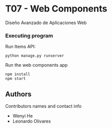 # T07 - Web Components

Diseño Avanzado de Aplicaciones Web

### Executing program

Run Items API:

```
python manage.py runserver
```

Run the web components app

```
npm install
npm start
```


## Authors

Contributors names and contact info

- Wenyi He 
- Leonardo Olivares

